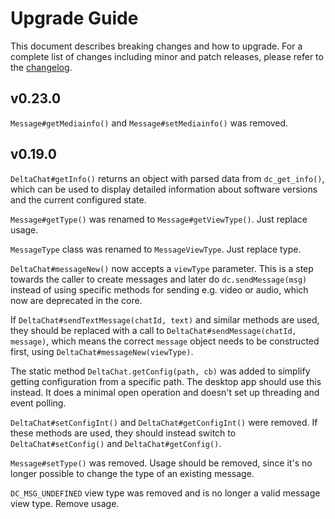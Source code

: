 # Upgrade Guide

This document describes breaking changes and how to upgrade. For a complete list of changes including minor and patch releases, please refer to the [changelog](CHANGELOG.md).

## v0.23.0

`Message#getMediainfo()` and `Message#setMediainfo()` was removed.

## v0.19.0

`DeltaChat#getInfo()` returns an object with parsed data from `dc_get_info()`, which can be used to display detailed information about software versions and the current configured state.

`Message#getType()` was renamed to `Message#getViewType()`. Just replace usage.

`MessageType` class was renamed to `MessageViewType`. Just replace type.

`DeltaChat#messageNew()` now accepts a `viewType` parameter. This is a step towards the caller to create messages and later do `dc.sendMessage(msg)` instead of using specific methods for sending e.g. video or audio, which now are deprecated in the core.

If `DeltaChat#sendTextMessage(chatId, text)` and similar methods are used, they should be replaced with a call to `DeltaChat#sendMessage(chatId, message)`, which means the correct `message` object needs to be constructed first, using `DeltaChat#messageNew(viewType)`.

The static method `DeltaChat.getConfig(path, cb)` was added to simplify getting configuration from a specific path. The desktop app should use this instead. It does a minimal open operation and doesn't set up threading and event polling.

`DeltaChat#setConfigInt()` and `DeltaChat#getConfigInt()` were removed. If these methods are used, they should instead switch to `DeltaChat#setConfig()` and `DeltaChat#getConfig()`.

`Message#setType()` was removed. Usage should be removed, since it's no longer possible to change the type of an existing message.

`DC_MSG_UNDEFINED` view type was removed and is no longer a valid message view type. Remove usage.
